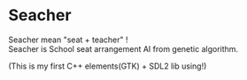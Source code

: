 # Seacher
Seacher mean "seat + teacher" ! \
Seacher is School seat arrangement AI from genetic algorithm.

(This is my first C++ elements(GTK) + SDL2 lib using!)
